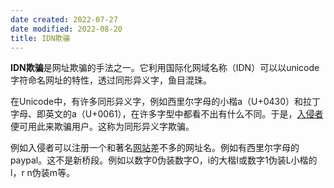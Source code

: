 ```yaml
---
date created: 2022-07-27
date modified: 2022-08-20
title: IDN欺骗
---
```


**IDN欺骗**是网址欺骗的手法之一。它利用国际化网域名称（IDN）可以以unicode字符命名网址的特性，透过同形异义字，鱼目混珠。

在Unicode中，有许多同形异义字，例如西里尔字母的小楷а（U+0430）和拉丁字母、即英文的a（U+0061），在许多字型中都看不出有什么不同。于是，[入侵者](https://baike.baidu.com/item/%E5%85%A5%E4%BE%B5%E8%80%85/15438138)便可用此来欺骗用户。这称为同形异义字欺骗。

例如入侵者可以注册一个和著名[网站](https://baike.baidu.com/item/%E7%BD%91%E7%AB%99)差不多的网址名。例如有西里尔字母的pаypal。这不是新桥段。例如以数字0伪装数字O，i的大楷I或数字1伪装L小楷的l，r n伪装m等。
